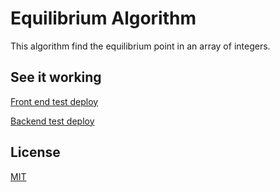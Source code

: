 # Equilibrium Algorithm

This algorithm find the equilibrium point in an array of integers.

## See it working 
[Front end test deploy](https://tests-c624c.web.app)

[Backend test deploy](https://nesspo.pythonanywhere.com/api/find/index?str=2,%202,%202,%202,%202,%202,%202,%206,%2010,%203,%201,%205,%202,%205,%203,%201,%203,%2014)

## License
[MIT](https://choosealicense.com/licenses/mit/)
